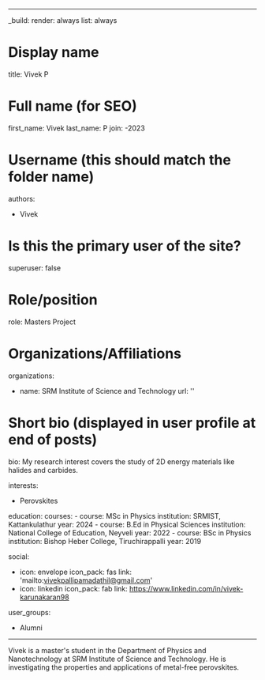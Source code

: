﻿---

_build:
  render: always
  list: always

# Display name
title: Vivek P

# Full name (for SEO)
first_name: Vivek
last_name: P
join: -2023

# Username (this should match the folder name)
authors:
  - Vivek

# Is this the primary user of the site?
superuser: false

# Role/position
role: Masters Project

# Organizations/Affiliations
organizations:
  - name: SRM Institute of Science and Technology
    url: ''

# Short bio (displayed in user profile at end of posts)
bio: My research interest covers the study of 2D energy materials like halides and carbides.

interests:
  - Perovskites

education:
  courses:
    - course: MSc in Physics
      institution: SRMIST, Kattankulathur
      year: 2024
    - course: B.Ed in Physical Sciences
      institution: National College of Education, Neyveli
      year:  2022
    - course: BSc in Physics
      institution: Bishop Heber College, Tiruchirappalli
      year: 2019

social:
  - icon: envelope
    icon_pack: fas
    link: 'mailto:vivekpallipamadathil@gmail.com'
  - icon: linkedin
    icon_pack: fab
    link: https://www.linkedin.com/in/vivek-karunakaran98

user_groups:
  - Alumni
---

Vivek is a master's student in the Department of Physics and Nanotechnology at SRM Institute of Science and Technology. He is investigating the properties and applications of metal-free perovskites. 
